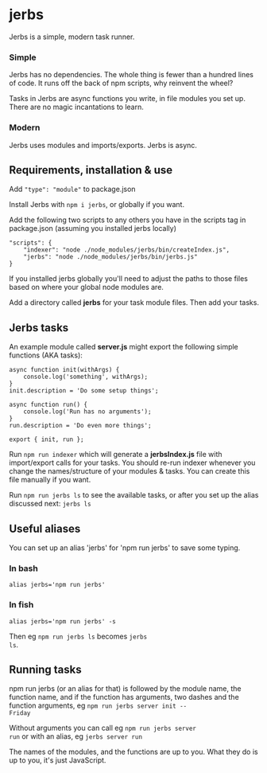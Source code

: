 # jerbs

Jerbs is a simple, modern task runner.

### Simple

Jerbs has no dependencies. The whole thing is fewer than a hundred lines of code. It runs off the back of npm scripts, why reinvent the wheel?

Tasks in Jerbs are async functions you write, in file modules you set up. There are no magic incantations to learn.

### Modern

Jerbs uses modules and imports/exports. Jerbs is async.

## Requirements, installation & use

Add <code>"type": "module"</code> to package.json

Install Jerbs with <code>npm i jerbs</code>, or globally if you want.

Add the following two scripts to any others you have in the scripts tag in package.json (assuming you installed jerbs locally)

```
"scripts": {
	"indexer": "node ./node_modules/jerbs/bin/createIndex.js",
	"jerbs": "node ./node_modules/jerbs/bin/jerbs.js"
}
```

If you installed jerbs globally you'll need to adjust the paths to those files based on where your global node modules are.

Add a directory called **jerbs** for your task module files. Then add your tasks.

## Jerbs tasks

An example module called **server.js** might export the following simple functions (AKA tasks):

```
async function init(withArgs) {
	console.log('something', withArgs);
}
init.description = 'Do some setup things';

async function run() {
	console.log('Run has no arguments');
}
run.description = 'Do even more things';

export { init, run };
```

Run <code>npm run indexer</code> which will generate a **jerbsIndex.js** file with import/export calls for your tasks. You should re-run indexer whenever you change the names/structure of your modules & tasks. You can create this file manually if you want.

Run <code>npm run jerbs ls</code> to see the available tasks, or after you set up the alias discussed next: <code>jerbs ls</code>

## Useful aliases

You can set up an alias 'jerbs' for 'npm run jerbs' to save some typing.

### In bash

```
alias jerbs='npm run jerbs'
```

### In fish

```
alias jerbs='npm run jerbs' -s
```

Then eg <code>npm run jerbs ls</code> becomes <code>jerbs ls</code>.

## Running tasks

npm run jerbs (or an alias for that) is followed by the module name, the function name, and if the function has arguments, two dashes and the function arguments, eg <code>npm run jerbs server init -- Friday</code>

Without arguments you can call eg <code>npm run jerbs server run</code> or with an alias, eg <code>jerbs server run</code>

The names of the modules, and the functions are up to you. What they do is up to you, it's just JavaScript.
